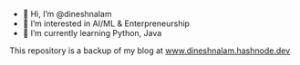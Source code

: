 - 👋 Hi, I’m @dineshnalam
- 👀 I’m interested in AI/ML & Enterpreneurship 
- 🌱 I’m currently learning Python, Java

This repository is a backup of my blog at www.dineshnalam.hashnode.dev
<!---
dineshnalam/dineshnalam is a ✨ special ✨ repository because its `README.md` (this file) appears on your GitHub profile.
You can click the Preview link to take a look at your changes.
--->
